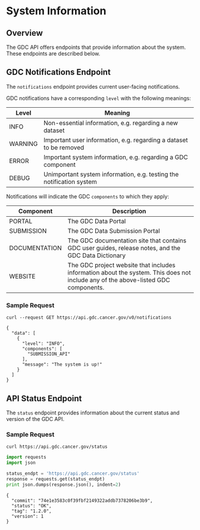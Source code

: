 # System Information

## Overview

The GDC API offers endpoints that provide information about the system. These endpoints are described below.


## GDC Notifications Endpoint

The `notifications` endpoint provides current user-facing notifications.

GDC notifications have a corresponding `level` with the following meanings:

| Level   | Meaning                                                              |
|---------|----------------------------------------------------------------------|
| INFO    | Non-essential information, e.g. regarding a new dataset              |
| WARNING | Important user information, e.g. regarding a dataset to be removed   |
| ERROR   | Important system information, e.g. regarding a GDC component         |
| DEBUG   | Unimportant system information, e.g. testing the notification system |

Notifications will indicate the GDC `components` to which they apply:

| Component   | Description                                                              |
|---------|----------------------------------------------------------------------|
| PORTAL   | The GDC Data Portal         |
| SUBMISSION   | The GDC Data Submission Portal |
| DOCUMENTATION | The GDC documentation site that contains GDC user guides, release notes, and the GDC Data Dictionary    |
| WEBSITE    | The GDC project website that includes information about the system. This does not include any of the above-listed GDC components.           |

### Sample Request

```Shell
curl --request GET https://api.gdc.cancer.gov/v0/notifications
```
```Response
{
  "data": [
    {
      "level": "INFO",
      "components": [
        "SUBMISSION_API"
      ],
      "message": "The system is up!"
    }
  ]
}
```

## API Status Endpoint

The `status` endpoint provides information about the current status and version of the GDC API.

### Sample Request

``` shell
curl https://api.gdc.cancer.gov/status
```
``` python
import requests
import json

status_endpt = 'https://api.gdc.cancer.gov/status'
response = requests.get(status_endpt)
print json.dumps(response.json(), indent=2)
```
``` Reponse
{
  "commit": "74e1e3583c0f39fbf2149322addb7378206be3b9",
  "status": "OK",
  "tag": "1.2.0",
  "version": 1
}
```
